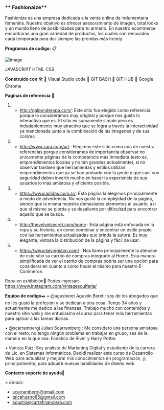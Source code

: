 
### ** Fashionaize**  
Fashionize  es una empresa dedicada a la venta online de indumentaria femenina. Nuestro objetivo es ofrecer asesoramiento de imagen, total looks y un mundo lleno de posibilidades para tu armario.
En nuestro ecommerce encontrarás una gran variedad de productos, los cuales son renovados cada temporada para dar siempre las prendas más trendy. 


**Programas de codigo:** 📋

![image](https://user-images.githubusercontent.com/69014507/90286755-dcb5bc80-de4c-11ea-9a77-e012bd8e96cf.png)


JAVASCRIPT   HTML   CSS

**Construido con** 🛠️
	Visual Studio code
	GIT BASH 
	GIT HUB
	Google Chrome


**Paginas de referencia** :100: 
1. - http://galponderopa.com/: Este sitio fue elegido como referencia porque lo consideramos muy original y porque nos gusto lo interactivo que es. El sitio es sumamente simple pero es indudablemente muy atractivo que se logra a través la interactividad ya mencionada junto a la combinación de las imagenes y de sus colores.  
2. - http://www.zara.com/ar/ : Elegimos este sitio como una de nuestra referencias porque consideramos de importancia observar no unicamente páginas de la competencia más inmediata (esto es, emprendimientos locales y no tan grandes actualmente), si no observar tambien que herramientas y estilos utilizan emprendimientos que ya se han probado con la gente y que casi con seguridad deben invertir mucho en hacer la experiencia de sus usuarios lo más amistosa y eficiente posible.
3. - https://www.adidas.com.ar/: Esta página la elegimos principalmente a modo de advertencia. No nos gustó la complejidad de la página, siendo que la misma muestra demasiados elementos al usuario, asi que el mismo se pierda y se desaliente por dificultad para encontrar aquello que se busca.
4. - http://thevelvetsecret.com/home  : Está página está enfocada en la ropa y su historia, en como combinar y encontrar un estilo propio con las herramientas actualizadas que brinda la autora. Es muy elegante, vistosa la distribución de la página y fácil de usar. 
5. - https://www.kevingston.com/ : Nos llamo principalmente la atencion de este sitio su carrito de compras integrado al Home. Esta manera simplificada de ver el carrito de compras podría ser una opción para considerar en cuanto a como hacer el mismo para nuestro E-Commerce.

Ropa en exhibición📖
Podes ingresar:  https://www.instagram.com/vintagesoulferia/ 

**Equipo de codigo**✒️
•	@agusberet  Agustin Beret : soy de los abogados que no les gustó la profesión y se dedican a otra cosa.
Tengo 34 años y actualmente me dedico a las finanzas. Trabajo mucho con contenidos y nuestro sitio web y me entusiasma el curso para tener más herramientas para aplicar a las tareas diarias.

•	@scarrambergj Julian Scarramberg : Me considero una persona amistosa con el resto, no tengo ningún problema en trabajar en grupo, sea de la manera en la que sea. Fanatico de River y Harry Potter. 

•	Vaneza Ruiz: Soy analista de Marketing Digital y estudiante de la carrera de Lic. en Sistemas Informáticos.
Decidí realizar este curso de Desarrollo Web para actualizar y mejorar mis conocimientos en  programación, y, principalmente,
para adquirir nuevas habilidades de diseño web.

**Contacto soporte de ayuda**📄

_> Emails:_

- scarrambergj@gmail.com
- talcahuano85@gmail.com
- agustin@cartafinanciera.com
